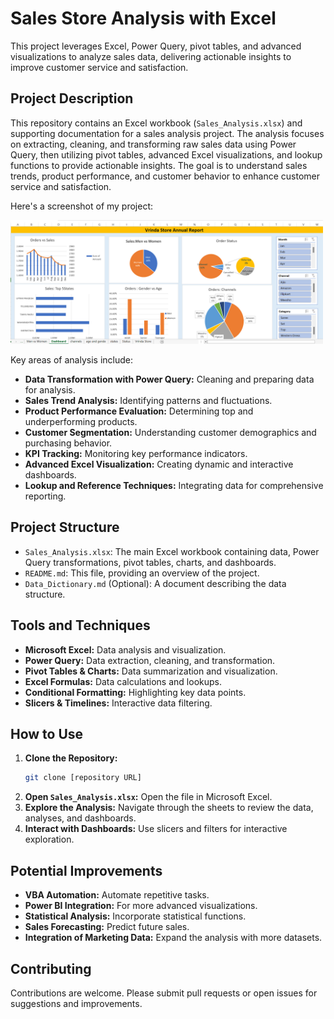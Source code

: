 # Sales Store Analysis with Excel

This project leverages Excel, Power Query, pivot tables, and advanced visualizations to analyze sales data, delivering actionable insights to improve customer service and satisfaction.

## Project Description

This repository contains an Excel workbook (`Sales_Analysis.xlsx`) and supporting documentation for a sales analysis project. The analysis focuses on extracting, cleaning, and transforming raw sales data using Power Query, then utilizing pivot tables, advanced Excel visualizations, and lookup functions to provide actionable insights. The goal is to understand sales trends, product performance, and customer behavior to enhance customer service and satisfaction.

Here's a screenshot of my project:

<img src="https://github.com/bishal-red123/Sales-Store-analysis---A-data-Analytics-Project/blob/main/Screenshot%202025-04-03%20215013.png" alt="Project Screenshot" width="500">

Key areas of analysis include:

* **Data Transformation with Power Query:** Cleaning and preparing data for analysis.
* **Sales Trend Analysis:** Identifying patterns and fluctuations.
* **Product Performance Evaluation:** Determining top and underperforming products.
* **Customer Segmentation:** Understanding customer demographics and purchasing behavior.
* **KPI Tracking:** Monitoring key performance indicators.
* **Advanced Excel Visualization:** Creating dynamic and interactive dashboards.
* **Lookup and Reference Techniques:** Integrating data for comprehensive reporting.

## Project Structure

* `Sales_Analysis.xlsx`: The main Excel workbook containing data, Power Query transformations, pivot tables, charts, and dashboards.
* `README.md`: This file, providing an overview of the project.
* `Data_Dictionary.md` (Optional): A document describing the data structure.

## Tools and Techniques

* **Microsoft Excel:** Data analysis and visualization.
* **Power Query:** Data extraction, cleaning, and transformation.
* **Pivot Tables & Charts:** Data summarization and visualization.
* **Excel Formulas:** Data calculations and lookups.
* **Conditional Formatting:** Highlighting key data points.
* **Slicers & Timelines:** Interactive data filtering.

## How to Use

1.  **Clone the Repository:**
    ```bash
    git clone [repository URL]
    ```
2.  **Open `Sales_Analysis.xlsx`:** Open the file in Microsoft Excel.
3.  **Explore the Analysis:** Navigate through the sheets to review the data, analyses, and dashboards.
4.  **Interact with Dashboards:** Use slicers and filters for interactive exploration.

## Potential Improvements

* **VBA Automation:** Automate repetitive tasks.
* **Power BI Integration:** For more advanced visualizations.
* **Statistical Analysis:** Incorporate statistical functions.
* **Sales Forecasting:** Predict future sales.
* **Integration of Marketing Data:** Expand the analysis with more datasets.

## Contributing

Contributions are welcome. Please submit pull requests or open issues for suggestions and improvements.
